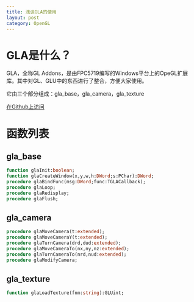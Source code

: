 ```yaml
---
title: 浅谈GLA的使用
layout: post
category: OpenGL
---
```


# GLA是什么？

GLA，全称GL Addons，是由FPC5719编写的Windows平台上的OpeGL扩展库。其中对GL、GLU中的东西进行了整合，方便大家使用。

它由三个部分组成：gla_base，gla_camera，gla_texture

[在Github上访问](https://github.com/FPC5719/GLA)

# 函数列表

## gla_base

```pascal
function glaInit:boolean;
function glaCreateWindow(x,y,w,h:DWord;s:PChar):DWord;
procedure glaBindFunc(msg:DWord;func:TGLACallback);
procedure glaLoop;
procedure glaRedisplay;
procedure glaFlush;
```

## gla_camera

```pascal
procedure glaMoveCamera(t:extended);
procedure glaMoveCameraY(t:extended);
procedure glaTurnCamera(drd,dud:extended);
procedure glaMoveCameraTo(nx,ny,nz:extended);
procedure glaTurnCameraTo(nrd,nud:extended);
procedure glaModifyCamera;
```

## gla_texture

```pascal
function glaLoadTexture(fnm:string):GLUint;
```